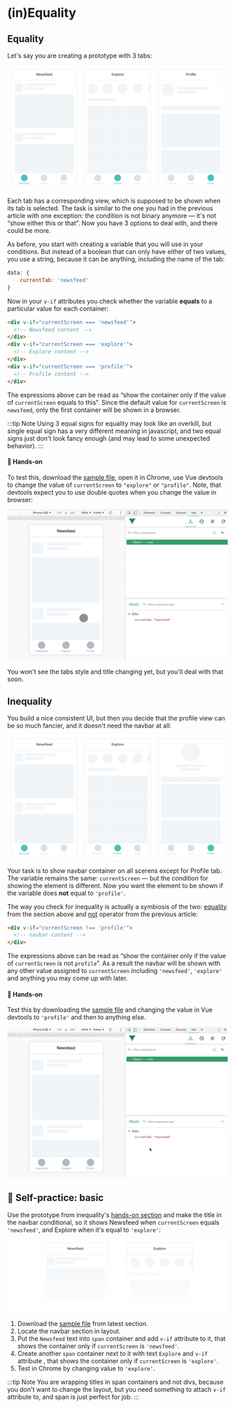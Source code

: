 # (in)Equality

## Equality

Let's say you are creating a prototype with 3 tabs:

![lo-fi wireframes of three screens: newsfeed, explore and profile](./images/condition-equal-wireframes-1.png)

Each tab has a corresponding view, which is supposed to be shown when its tab is selected. The task is similar to the one you had in the previous article with one exception: the condition is not binary anymore — it's not “show either this or that”. Now you have 3 options to deal with, and there could be more.

As before, you start with creating a variable that you will use in your conditions. But instead of a boolean that can only have either of two values, you use a string, because it can be anything, including the name of the tab:

```js
data: {
	currentTab: 'newsfeed'
}
``` 

Now in your `v-if` attributes you check whether the variable **equals** to a particular value for each container:

```html
<div v-if="currentScreen === 'newsfeed'">
  <!-- Newsfeed content -->
</div>
<div v-if="currentScreen === 'explore'">
  <!-- Explore content -->
</div>
<div v-if="currentScreen === 'profile'">
  <!-- Profile content -->
</div>
```

The expressions above can be read as “show the container only if the value of `currentScreen` equals to this”. Since the default value for `currentScreen` is `newsfeed`, only the first container will be shown in a browser.

:::tip Note
Using 3 equal signs for equality may look like an overkill, but single equal sign has a very different meaning in javascript, and two equal signs just don't look fancy enough (and may lead to some unexpected behavior).
:::

#### 👐 Hands-on

To test this, download the [sample file](./../../../course-files/interaction-basics/conditionals-equality-1.html.zip), open it in Chrome, use Vue devtools to change the value of `currentScreen` to `"explore"` or `"profile"`. Note, that devtools expect you to use double quotes when you change the value in browser:

![Changing value in Vue devtools](./images/equality-1.gif)

You won't see the tabs style and title changing yet, but you'll deal with that soon.

## Inequality

You build a nice consistent UI, but then you decide that the profile view can be so much fancier, and it doesn't need the navbar at all:

![lo-fi wireframe with a notification badge on a tab icon](./images/condition-equal-wireframes-2.png)

Your task is to show navbar container on all scerens except for Profile tab. The variable remains the same: `currentScreen` — but the condition for showing the element is different. Now you want the element to be shown if the variable does **not** equal to `'profile'`.

The way you check for inequality is actually a symbiosis of the two: [equality](./equality.md#equality) from the section above and [not](./rendering.md#not) operator from the previous article:

```html
<div v-if="currentScreen !== 'profile'">
  <!-- navbar content -->
</div>
```

The expressions above can be read as “show the container only if the value of `currentScreen` is not `profile`”. As a result the navbar will be shown with any other value assigned to `currentScreen` including `'newsfeed'`, `'explore'` and anything you may come up with later.

#### 👐 Hands-on

Test this by downloading the [sample file](./../../../course-files/interaction-basics/conditionals-equality-2.html.zip) and changing the value in Vue devtools to `'profile'` and then to anything else.

![Changing value in Vue devtools](./images/equality-2.gif)

## 👶 Self-practice: basic

Use the prototype from inequality's [hands-on section](#%F0%9F%91%90-hands-on-2) and make the title in the navbar conditional, so it shows Newsfeed when `currentScreen` equals `'newsfeed'`, and Explore when it's equal to `'explore'`:

![lo-fi wireframe with a two pages: newsfeed and explore and focus on a navbar with different titles](./images/condition-equal-wireframes-3.png)

1. Download the [sample file](./../../../course-files/interaction-basics/conditionals-equality-2.html.zip) from latest section.
2. Locate the navbar section in layout.
3. Put the `Newsfeed` text into `span` container and add `v-if` attribute to it, that shows the container only if `currentScreen` is `'newsfeed'`.
4. Create another `span` container next to it with text `Explore` and `v-if` attribute , that shows the container only if `currentScreen` is `'explore'`.
5. Test in Chrome by changing value to `'explore'`.

:::tip Note
You are wrapping titles in span containers and not divs, because you don't want to change the layout, but you need something to attach `v-if` attribute to, and span is just perfect for job.
:::

<!-- todo: PRO: radio buttons! -->